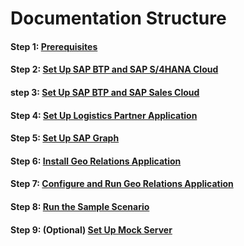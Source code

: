 # Documentation Structure

#### Step 1: [Prerequisites](./Prerequisites/README.md)

#### Step 2: [Set Up SAP BTP and SAP S/4HANA Cloud](./Set%20Up%20SAP%20BTP%20and%20SAP%20S/4HANA/README.md)

#### step 3: [Set Up SAP BTP and SAP Sales Cloud](./Set%20Up%20SAP%20BTP%20and%20SAP%20Sales%20Cloud/README.md)

#### Step 4: [Set Up Logistics Partner Application](./Set%20Up%20Logistics%20Partner%20app%20/README.md)
#### Step 5: [Set Up SAP Graph](./Set%20Up%20SAP%20Graph/README.md)

#### Step 6: [Install Geo Relations Application](./Install%20Application/README.md)

#### Step 7: [Configure and Run Geo Relations Application](./Configure%20and%20Run%20Application/README.md)

#### Step 8: [Run the Sample Scenario](./Execute%20Example%20Scenario/README.md)

#### Step 9: (Optional) [Set Up Mock Server](./Set%20Up%20Mock%20Server/README.md)
